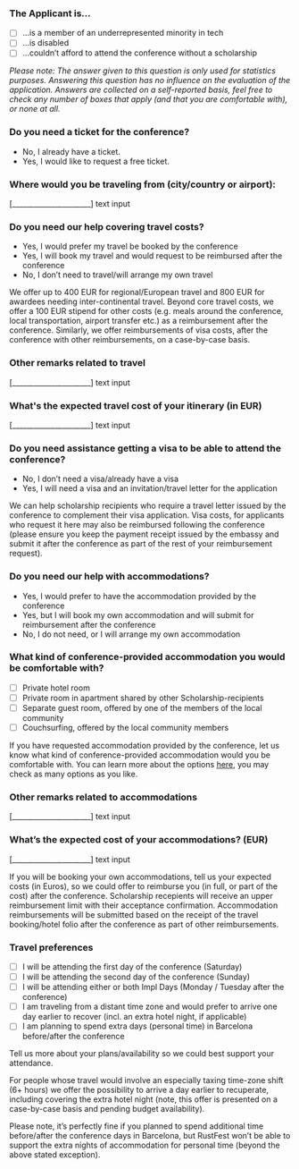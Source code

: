 ### The Applicant is…

 * [ ] …is a member of an underrepresented minority in tech
 * [ ] …is disabled
 * [ ] …couldn’t afford to attend the conference without a scholarship

_Please note: The answer given to this question is only used for statistics purposes. Answering this question has no influence on the evaluation of the application. Answers are collected on a self-reported basis, feel free to check any number of boxes that apply (and that you are comfortable with), or none at all._


### Do you need a ticket for the conference?
- No, I already have a ticket.
- Yes, I would like to request a free ticket.


### Where would you be traveling from (city/country or airport):
[______________________] text input


### Do you need our help covering travel costs?
- Yes, I would prefer my travel be booked by the conference
- Yes, I will book my travel and would request to be reimbursed after the conference
- No, I don’t need to travel/will arrange my own travel

We offer up to 400 EUR for regional/European travel and 800 EUR for awardees needing inter-continental travel. Beyond core travel costs, we offer a 100 EUR stipend for other costs (e.g. meals around the conference, local transportation, airport transfer etc.) as a reimbursement after the conference. Similarly, we offer reimbursements of visa costs, after the conference with other reimbursements, on a case-by-case basis.


### Other remarks related to travel
[______________________] text input


### What's the expected travel cost of your itinerary (in EUR)
[______________________] text input


### Do you need assistance getting a visa to be able to attend the conference?

- No, I don’t need a visa/already have a visa
- Yes, I will need a visa and an invitation/travel letter for the application

We can help scholarship recipients who require a travel letter issued by the conference to complement their visa application. Visa costs, for applicants who request it here may also be reimbursed following the conference (please ensure you keep the payment receipt issued by the embassy and submit it after the conference as part of the rest of your reimbursement request).


### Do you need our help with accommodations?
- Yes, I would prefer to have the accommodation provided by the conference
- Yes, but I will book my own accommodation and will submit for reimbursement after the conference
- No, I do not need, or I will arrange my own accommodation


### What kind of conference-provided accommodation you would be comfortable with?
- [ ] Private hotel room
- [ ] Private room in apartment shared by other Scholarship-recipients
- [ ] Separate guest room, offered by one of the members of the local community
- [ ] Couchsurfing, offered by the local community members

If you have requested accommodation provided by the conference, let us know what kind of conference-provided accommodation would you be comfortable with. You can learn more about the options [here](https://barcelona.rustfest.eu/scholarships/#shared-accommodation-option), you may check as many options as you like.


### Other remarks related to accommodations
[______________________] text input


### What’s the expected cost of your accommodations? (EUR)
[______________________] text input

If you will be booking your own accommodations, tell us your expected costs (in Euros), so we could offer to reimburse you (in full, or part of the cost) after the conference. Scholarship recepients will receive an upper reimbursement limit with their acceptance confirmation. Accommodation reimbursements will be submitted based on the receipt of the travel booking/hotel folio after the conference as part of other reimbursements.


### Travel preferences
- [ ] I will be attending the first day of the conference (Saturday)
- [ ] I will be attending the second day of the conference (Sunday)
- [ ] I will be attending either or both Impl Days (Monday / Tuesday after the conference)
- [ ] I am traveling from a distant time zone and would prefer to arrive one day earlier to recover (incl. an extra hotel night, if applicable)
- [ ] I am planning to spend extra days (personal time) in Barcelona before/after the conference

Tell us more about your plans/availability so we could best support your attendance.

For people whose travel would involve an especially taxing time-zone shift (6+ hours) we offer the possibility to arrive a day earlier to recuperate, including covering the extra hotel night (note, this offer is presented on a case-by-case basis and pending budget availability).

Please note, it’s perfectly fine if you planned to spend additional time before/after the conference days in Barcelona, but RustFest won’t be able to support the extra nights of accommodation for personal time (beyond the above stated exception).
